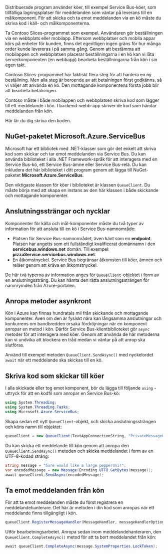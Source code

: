 Distribuerade program använder köer, till exempel Service Bus-köer, som tillfälliga lagringsplatser för meddelanden som väntar på leverans till en målkomponent. För att skicka och ta emot meddelanden via en kö måste du skriva kod i käll- och målkomponenterna.

Ta Contoso Slices-programmet som exempel. Användaren gör beställningen via en webbplats eller mobilapp. Eftersom webbplatser och mobila appar körs på enheter för kunden, finns det egentligen ingen gräns för hur många order kunde levereras i på samma gång. Genom att bestämma att mobilappen och webbplatsen placerar beställningarna i en kö kan vi låta serverkomponenten (en webbapp) bearbeta beställningarna från kön i sin egen takt.

Contoso Slices-programmet har faktiskt flera steg för att hantera en ny beställning. Men alla steg är beroende av att betalningen först godkänns, så vi väljer att använda en kö. Den mottagande komponentens första jobb blir att bearbeta betalningen.

Contoso måste i både mobilappen och webbplatsen skriva kod som lägger till ett meddelande i kön. I backend-webb-app skriver de kod som hämtar meddelanden från kön.

Här lär du dig skriva den koden.

## <a name="the-microsoftazureservicebus-nuget-package"></a>NuGet-paketet Microsoft.Azure.ServiceBus

Microsoft har ett bibliotek med .NET-klasser som gör det enkelt att skriva kod som skickar och tar emot meddelanden via Service Bus. Du kan använda biblioteket i alla .NET Framework-språk för att interagera med en Service Bus-kö, ett Service Bus-ämne eller Service Bus-relä. Du kan inkludera det här biblioteket i ditt program genom att lägga till NuGet-paketet **Microsoft.Azure.ServiceBus**.

Den viktigaste klassen för köer i biblioteket är klassen `QueueClient`. Du måste börja med att skapa en instans av den här klassen i både skickande och mottagande komponenter.

## <a name="connection-strings-and-keys"></a>Anslutningssträngar och nycklar

Komponenter för källa och mål-komponenter måste du två typer av information för att ansluta till en kö i Service Bus-namnområde:

- Platsen för Service Bus-namnområdet, även känt som en **endpoint**. Platsen har angetts som ett fullständigt kvalificerat domännamn i den **servicebus.windows.net** domän. Till exempel: **pizzaService.servicebus.windows.net**.
- En åtkomstnyckel. Service Bus begränsar åtkomsten till köer, ämnen och reläer genom att kräva en åtkomstnyckel.

De här två typerna av information anges för `QueueClient`-objektet i form av en anslutningssträng. Du kan hämta den rätta anslutningssträngen för namnrymden från Azure-portalen.

## <a name="calling-methods-asynchronously"></a>Anropa metoder asynkront

Kön i Azure kan finnas hundratals mil från skickande och mottagande komponenter. Även om den är fysiskt nära kan långsamma anslutningar och konkurrens om bandbredden orsaka fördröjningar när en komponent anropar en metod i kön. Därför Service Bus-klientbiblioteket gör `async` metoder för att interagera med köer. Genom att använda de här metoderna kan vi undvika att blockera en tråd medan vi väntar på att anrop ska slutföras.

Använd till exempel metoden `QueueClient.SendAsync()` med nyckelordet `await` när ett meddelande ska skickas till en kö.

## <a name="write-code-that-sends-to-queues"></a>Skriva kod som skickar till köer 

I alla skickade eller tog emot komponent, bör du lägga till följande `using` -uttryck för att en kodfil som anropar en Service Bus-kö:

```C#
using System.Threading;
using System.Threading.Tasks;
using Microsoft.Azure.ServiceBus;
```

Skapa sedan ett nytt `QueueClient`-objekt, och skicka anslutningssträngen och köns namn till objektet:

```C#
queueClient = new QueueClient(TextAppConnectionString, "PrivateMessageQueue");
```

Du kan skicka ett meddelande till kön genom att anropa den `QueueClient.SendAsync()` metoden och skicka meddelandet i form av en UTF-8-kodad sträng:

```C#
string message = "Sure would like a large pepperoni!";
var encodedMessage = new Message(Encoding.UTF8.GetBytes(message));
await queueClient.SendAsync(encodedMessage);
```

## <a name="receive-messages-from-queue"></a>Ta emot meddelanden från kön

För att ta emot meddelanden måste du först registrera en meddelandehanterare. Det här är metoden i din kod som anropas när ett meddelande finns tillgängligt i kön.

```C#
queueClient.RegisterMessageHandler(MessageHandler, messageHandlerOptions);
```

Utför bearbetningsarbetet. Anropa sedan inom meddelandehanteraren, den `QueueClient.CompleteAsync()` metod för att ta bort meddelandet från kön:

```C#
await queueClient.CompleteAsync(message.SystemProperties.LockToken);
```
    